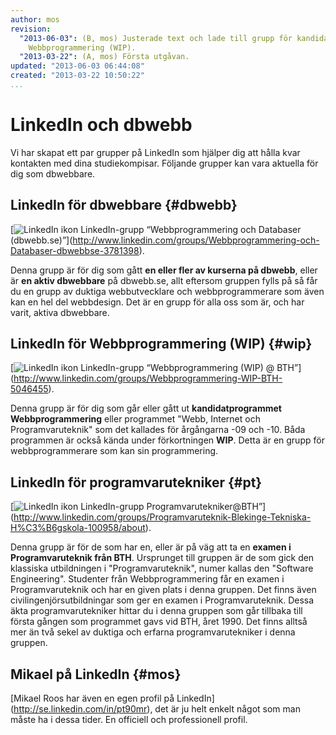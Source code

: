 ```yaml
---
author: mos
revision:
  "2013-06-03": (B, mos) Justerade text och lade till grupp för kandidatprogrammet
    Webbprogrammering (WIP).
  "2013-03-22": (A, mos) Första utgåvan.
updated: "2013-06-03 06:44:08"
created: "2013-03-22 10:50:22"
...
```

LinkedIn och dbwebb
==================================

Vi har skapat ett par grupper på LinkedIn som hjälper dig att hålla kvar kontakten med dina studiekompisar. Följande grupper kan vara aktuella för dig som dbwebbare.



LinkedIn för dbwebbare {#dbwebb}
--------------------------------------

[<img src='/img/glyphicons/png/glyphicons_377_linked_in.png' alt='LinkedIn ikon'/> LinkedIn-grupp “Webbprogrammering och Databaser (dbwebb.se)”](<a href='http://www.linkedin.com/groups/Webbprogrammering-och-Databaser-dbwebbse-3781398'>http://www.linkedin.com/groups/Webbprogrammering-och-Databaser-dbwebbse-3781398</a>).

Denna grupp är för dig som gått **en eller fler av kurserna på dbwebb**, eller är **en aktiv dbwebbare** på dbwebb.se, allt eftersom gruppen fylls på så får du en grupp av duktiga webbutvecklare och webbprogrammerare som även kan en hel del webbdesign. Det är en grupp för alla oss som är, och har varit, aktiva dbwebbare.



LinkedIn för Webbprogrammering (WIP) {#wip}
--------------------------------------

[<img src='/img/glyphicons/png/glyphicons_377_linked_in.png' alt='LinkedIn ikon'/> LinkedIn-grupp “Webbprogrammering (WIP) @ BTH”](<a href='http://www.linkedin.com/groups/Webbprogrammering-WIP-BTH-5046455'>http://www.linkedin.com/groups/Webbprogrammering-WIP-BTH-5046455</a>).

Denna grupp är för dig som går eller gått ut **kandidatprogrammet Webbprogrammering** eller programmet "Webb, Internet och Programvaruteknik" som det kallades för årgångarna -09 och -10. Båda programmen är också kända under förkortningen **WIP**. Detta är en grupp för webbprogrammerare som kan sin programmering.



LinkedIn för programvarutekniker {#pt}
--------------------------------------

[<img src='/img/glyphicons/png/glyphicons_377_linked_in.png' alt='LinkedIn ikon'/> LinkedIn-grupp Programvarutekniker@BTH”](<a href='http://www.linkedin.com/groups/Programvaruteknik-Blekinge-Tekniska-H%C3%B6gskola-100958/about'>http://www.linkedin.com/groups/Programvaruteknik-Blekinge-Tekniska-H%C3%B6gskola-100958/about</a>).

Denna grupp är för de som har en, eller är på väg att ta en **examen i Programvaruteknik från BTH**. Ursprunget till gruppen är de som gick den klassiska utbildningen i "Programvaruteknik", numer kallas den "Software Engineering". Studenter från Webbprogrammering får en examen i Programvaruteknik och har en given plats i denna gruppen. Det finns även civilingenjörsutbildningar som ger en examen i Programvaruteknik. Dessa äkta programvarutekniker hittar du i denna gruppen som går tillbaka till första gången som programmet gavs vid BTH, året 1990. Det finns alltså mer än två sekel av duktiga och erfarna programvarutekniker i denna gruppen.



Mikael på LinkedIn {#mos}
--------------------------------------

[Mikael Roos har även en egen profil på LinkedIn](<a href='http://se.linkedin.com/in/pt90mr'>http://se.linkedin.com/in/pt90mr</a>), det är ju helt enkelt något som man måste ha i dessa tider. En officiell och professionell profil.




